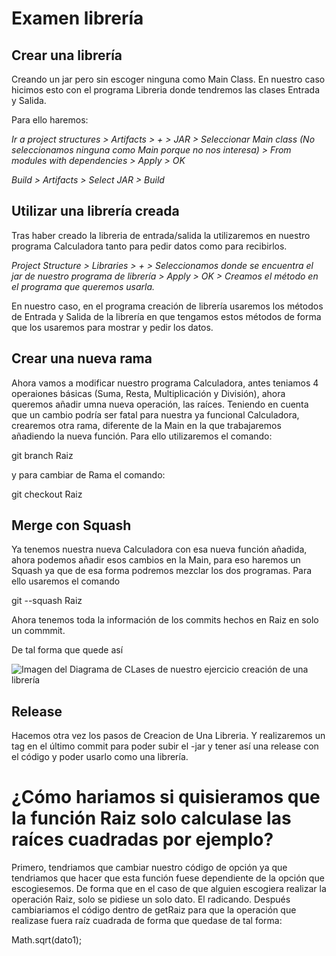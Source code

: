 # Examen librería

## Crear una librería 

Creando un jar pero sin escoger ninguna como Main Class. En nuestro caso hicimos esto con el programa Libreria donde tendremos las clases Entrada y Salida.

Para ello haremos: 

*Ir a project structures > Artifacts > + > JAR > Seleccionar Main class (No seleccionamos ninguna como Main porque no nos interesa) > From modules with dependencies > Apply > OK*

*Build > Artifacts > Select JAR > Build*


## Utilizar una librería creada

Tras haber creado la libreria de entrada/salida la utilizaremos en nuestro programa Calculadora tanto para pedir datos como para recibirlos. 

*Project Structure > Libraries > + > Seleccionamos donde se encuentra el jar de nuestro programa de librería > Apply > OK > Creamos el método en el programa que queremos usarla.*

En nuestro caso, en el programa creación de librería usaremos los métodos de Entrada y Salida de la librería en que tengamos estos métodos de forma que los usaremos para mostrar y pedir los datos. 


## Crear una nueva rama

Ahora vamos a modificar nuestro programa Calculadora, antes teniamos 4 operaiones básicas (Suma, Resta, Multiplicación y División), ahora queremos añadir umna nueva operación, las raíces. Teniendo en cuenta que un cambio podría ser fatal para nuestra ya funcional Calculadora, crearemos otra rama, diferente de la Main en la que trabajaremos añadiendo la nueva función. Para ello utilizaremos el comando: 

git branch Raiz

y para cambiar de Rama el comando: 

git checkout Raiz

## Merge con Squash

Ya tenemos nuestra nueva Calculadora con esa nueva función añadida, ahora podemos añadir esos cambios en la Main, para eso haremos un Squash ya que de esa forma podremos mezclar los dos programas. Para ello usaremos el comando 

git --squash Raiz 

Ahora tenemos toda la información de los commits hechos en Raiz en solo un commmit. 

De tal forma que quede así 

![Imagen del Diagrama de CLases de nuestro ejercicio creación de una librería](img/BranchMerge.png)


## Release

Hacemos otra vez los pasos de Creacion de Una Libreria. Y realizaremos un tag en el último commit para poder subir el -jar y tener así una release con el código y poder usarlo como una librería.

# ¿Cómo hariamos si quisieramos que la función Raiz solo calculase las raíces cuadradas por ejemplo?

Primero, tendriamos que cambiar nuestro código de opción ya que tendriamos que hacer que esta función fuese dependiente de la opción que escogiesemos. De forma que en el caso de que alguien escogiera realizar la operación Raiz, solo se pidiese un solo dato. El radicando. Después cambiariamos el código dentro de getRaiz para que la operación que realizase fuera raíz cuadrada de forma que quedase de tal forma:

Math.sqrt(dato1);

